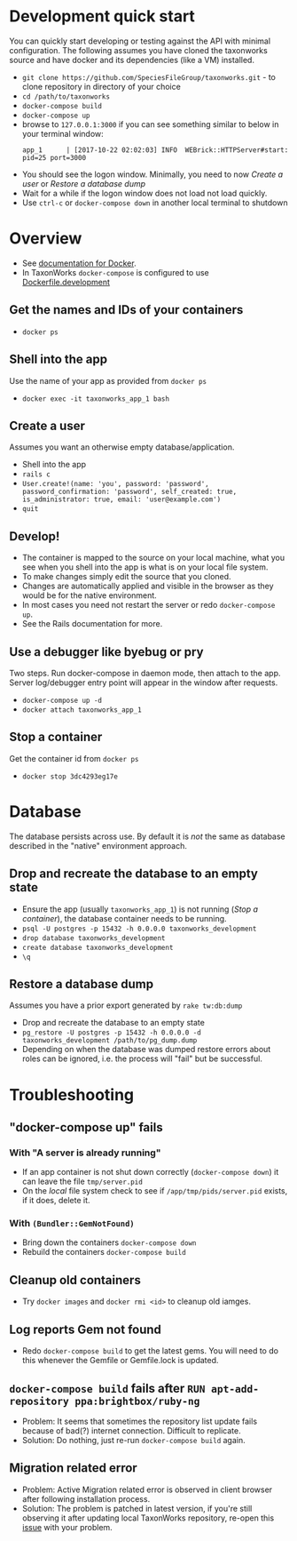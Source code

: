 

# Development quick start

You can quickly start developing or testing against the API with minimal configuration.  The following assumes you have cloned the taxonworks source and have docker and its dependencies (like a VM) installed.  
* `git clone https://github.com/SpeciesFileGroup/taxonworks.git` - to clone repository in directory of your choice
* `cd /path/to/taxonworks`
* `docker-compose build`
* `docker-compose up`
*  browse to `127.0.0.1:3000` if you can see something similar to below in your terminal window:
    ```
    app_1      | [2017-10-22 02:02:03] INFO  WEBrick::HTTPServer#start: pid=25 port=3000
    ```
* You should see the logon window. Minimally, you need to now _Create a user_ or _Restore a database dump_
* Wait for a while if the logon window does not load not load quickly. 
* Use `ctrl-c` or `docker-compose down` in another local terminal to shutdown

# Overview
* See [documentation for Docker](https://docs.docker.com/).
* In TaxonWorks `docker-compose` is configured to use  [Dockerfile.development](https://raw.githubusercontent.com/SpeciesFileGroup/taxonworks/development/Dockerfile.development)

## Get the names and IDs of your containers

* `docker ps`

## Shell into the app

Use the name of your app as provided from `docker ps`

* `docker exec -it taxonworks_app_1 bash`

## Create a user

Assumes you want an otherwise empty database/application.

* Shell into the app 
* `rails c`
*  `User.create!(name: 'you', password: 'password', password_confirmation: 'password', self_created: true, is_administrator: true, email: 'user@example.com')`
* `quit`

## Develop!

* The container is mapped to the source on your local machine, what you see when you shell into the app is what is on your local file system.
* To make changes simply edit the source that you cloned.
* Changes are automatically applied and visible in the browser as they would be for the native environment.
* In most cases you need not restart the server or redo `docker-compose up`. 
* See the Rails documentation for more.

## Use a debugger like byebug or pry

Two steps. Run docker-compose in daemon mode, then attach to the app. Server log/debugger entry point will appear in the window after requests.

* `docker-compose up -d`
* `docker attach taxonworks_app_1` 

## Stop a container

Get the container id from `docker ps`

* `docker stop 3dc4293eg17e`  

# Database

The database persists across use.  By default it is *not* the same as database described in the "native" environment approach.

## Drop and recreate the database to an empty state

* Ensure the app (usually `taxonworks_app_1`) is not running (_Stop a container_), the database container needs to be running.
* `psql -U postgres -p 15432 -h 0.0.0.0 taxonworks_development`
* `drop database taxonworks_development`
* `create database taxonworks_development`
* `\q`

## Restore a database dump

Assumes you have a prior export generated by `rake tw:db:dump`

* Drop and recreate the database to an empty state
* `pg_restore -U postgres -p 15432 -h 0.0.0.0 -d taxonworks_development /path/to/pg_dump.dump`
* Depending on when the database was dumped restore errors about roles can be ignored, i.e. the process will "fail" but be successful.

# Troubleshooting
## "docker-compose up" fails

### With "A server is already running"
* If an app container is not shut down correctly (`docker-compose down`) it can leave the file `tmp/server.pid`
* On the _local_ file system check to see if `/app/tmp/pids/server.pid` exists, if it does, delete it.

### With `(Bundler::GemNotFound)`
* Bring down the containers `docker-compose down`
* Rebuild the containers `docker-compose build`

## Cleanup old containers

*  Try `docker images` and `docker rmi <id>` to cleanup old iamges. 

## Log reports Gem not found

* Redo `docker-compose build` to get the latest gems.  You will need to do this whenever the Gemfile or Gemfile.lock is updated.

## `docker-compose build` fails after `RUN apt-add-repository ppa:brightbox/ruby-ng`

* Problem: It seems that sometimes the repository list update fails because of bad(?) internet connection. Difficult to replicate. 
* Solution: Do nothing, just re-run `docker-compose build` again.

## Migration related error
* Problem: Active Migration related error is observed in client browser after following installation process.
* Solution: The problem is patched in latest version, if you're still observing it after updating local TaxonWorks repository,  re-open this [issue](https://github.com/SpeciesFileGroup/taxonworks/issues/250) with your problem.
